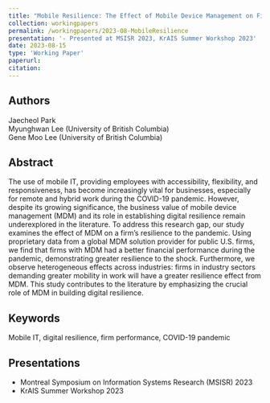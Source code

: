 ```yaml
---
title: "Mobile Resilience: The Effect of Mobile Device Management on Firm Performance during the COVID-19 Pandemic"
collection: workingpapers
permalink: /workingpapers/2023-08-MobileResilience
presentation: '- Presented at MSISR 2023, KrAIS Summer Workshop 2023'
date: 2023-08-15
type: 'Working Paper'
paperurl: 
citation: 
---
```


## Authors
Jaecheol Park\
Myunghwan Lee (University of British Columbia)\
Gene Moo Lee (University of British Columbia)

## Abstract
The use of mobile IT, providing employees with accessibility, flexibility, and responsiveness, has become increasingly vital for businesses, especially for remote and hybrid work during the COVID-19 pandemic. However, despite its growing significance, the business value of mobile device management (MDM) and its role in establishing digital resilience remain underexplored in the literature. To address this research gap, our study examines the effect of MDM on a firm’s resilience to the pandemic. Using proprietary data from a global MDM solution provider for public U.S. firms, we find that firms with MDM had a better financial performance during the pandemic, demonstrating greater resilience to the shock. Furthermore, we observe heterogeneous effects across industries: firms in industry sectors demanding greater mobility in work will have a greater resilience effect from MDM. This study contributes to the literature by emphasizing the crucial role of MDM in building digital resilience.

## Keywords
Mobile IT, digital resilience, firm performance, COVID-19 pandemic

## Presentations
* Montreal Symposium on Information Systems Research (MSISR) 2023
* KrAIS Summer Workshop 2023

